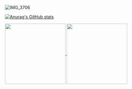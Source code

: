 
![IMG_3706](https://github.com/ConnorsGithubv1/ConnorsGithubv1/assets/44376959/bcb246b7-14ae-496d-ae9c-fb831f923c77)

[![Anurag's GitHub stats](https://github-readme-stats.vercel.app/api?username=ConnorsGithubv1)](https://github.com/anuraghazra/github-readme-stats)

<a href="https://github.com/ConnorsGithubv1/github-readme-stats">
  <img height=200 align="center" src="https://github-readme-stats.vercel.app/api?username=ConnorsGithubv1" />
</a>
<a href="https://github.com/ConnorsGithubv1/convoychat">
  <img height=200 align="center" src="https://github-readme-stats.vercel.app/api/top-langs?username=ConnorsGithubv1&layout=compact&langs_count=8&card_width=320" />
</a>

<!--
**ConnorsGithubv1/ConnorsGithubv1** is a ✨ _special_ ✨ repository because its `README.md` (this file) appears on your GitHub profile.

Here are some ideas to get you started:

- 🔭 I’m currently working on ...
- 🌱 I’m currently learning ...
- 👯 I’m looking to collaborate on ...
- 🤔 I’m looking for help with ...
- 💬 Ask me about ...
- 📫 How to reach me: ...
- 😄 Pronouns: ...
- ⚡ Fun fact: ...
-->
